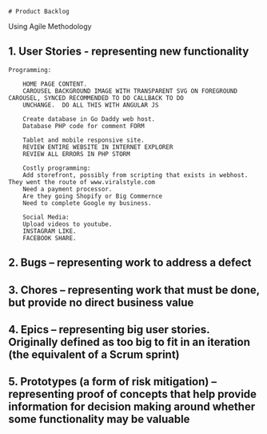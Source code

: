 	# Product Backlog
Using Agile Methodology

## 1. User Stories - representing new functionality

	Programming:
		
		HOME PAGE CONTENT.
		CAROUSEL BACKGROUND IMAGE WITH TRANSPARENT SVG ON FOREGROUND CAROUSEL, SYNCED RECOMMENDED TO DO CALLBACK TO DO
		UNCHANGE.  DO ALL THIS WITH ANGULAR JS

		Create database in Go Daddy web host.
        Database PHP code for comment FORM

    	Tablet and mobile responsive site.
    	REVIEW ENTIRE WEBSITE IN INTERNET EXPLORER
    	REVIEW ALL ERRORS IN PHP STORM

		Costly programming:
		Add storefront, possibly from scripting that exists in webhost.  They went the route of www.viralstyle.com
		Need a payment processor.
		Are they going Shopify or Big Commernce
		Need to complete Google my business.

		Social Media:
		Upload videos to youtube.
		INSTAGRAM LIKE.
		FACEBOOK SHARE.

## 2. Bugs – representing work to address a defect

## 3. Chores – representing work that must be done, but provide no direct business value

## 4. Epics – representing big user stories. Originally defined as too big to fit in an iteration (the equivalent of a Scrum sprint)

## 5. Prototypes (a form of risk mitigation) – representing proof of concepts that help provide information for decision making around whether some functionality may be valuable
